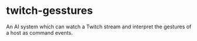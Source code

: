 # twitch-gesstures
An AI system which can watch a Twitch stream and interpret the gestures of a host as command events.
